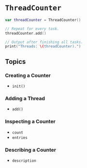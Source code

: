 # ``ThreadCounter``

```swift
var threadCounter = ThreadCounter()

// Repeat for every task.
threadCounter.add()

// Output after finishing all tasks.
print("Threads: \(threadCounter).")
```

## Topics

### Creating a Counter

- ``init()``

### Adding a Thread

- ``add()``

### Inspecting a Counter

- ``count``
- ``entries``

### Describing a Counter

- ``description``
